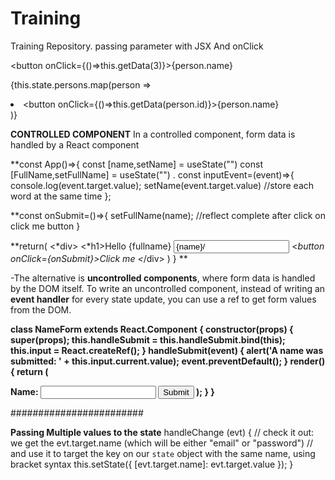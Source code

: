 # Training
Training Repository.
passing parameter with JSX And onClick

<button onClick={()=>this.getData(3)}>{person.name}</button>

{this.state.persons.map(person => <li key={person.name}  ><button onClick={()=>this.getData(person.id)}>{person.name}</button></li>)}


**CONTROLLED COMPONENT** 
In a controlled component, form data is handled by a React component

**const App()=>{
const [name,setName] = useState("")
const [FullName,setFullName] = useState("")
.
const inputEvent=(event)=>{
  console.log(event.target.value);
  setName(event.target.value)    //store each word at the same time
};

**const onSubmit=()=>{
 setFullName(name);   //reflect complete after click on click me button
}

**return(
<*div>
  <*h1>Hello {fullname}</h1>
<input
  type="text"
  placeholder="Enter your Name"
  onChange={inputEvent}
       value={name}/>
  <*button onClick={onSubmit}>Click me</button>
  <*/div>
)
}
**






-The alternative is **uncontrolled components**, where form data is handled by the DOM itself.
To write an uncontrolled component, instead of writing an **event handler** for every state update, you can use a ref to get form values from the DOM.

**class NameForm extends React.Component {
  constructor(props) {
    super(props);
    this.handleSubmit = this.handleSubmit.bind(this);
    this.input = React.createRef();
  }
handleSubmit(event) {
    alert('A name was submitted: ' + this.input.current.value);
    event.preventDefault();
  }
  render() {
    return (
      <form onSubmit={this.handleSubmit}>
        <label>
          Name:
          <input type="text" ref={this.input} />
        </label>
        <input type="submit" value="Submit" />
      </form>
    );
  }
}**



########################

**Passing Multiple values to the state**
 handleChange (evt) {
    // check it out: we get the evt.target.name (which will be either "email" or "password")
    // and use it to target the key on our `state` object with the same name, using bracket syntax
    this.setState({ [evt.target.name]: evt.target.value });
  }



